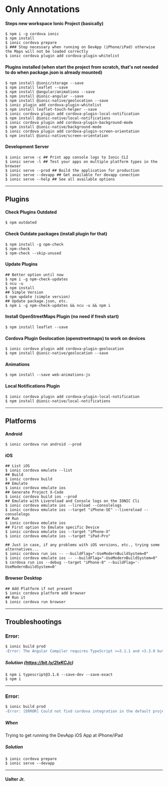 # Only Annotations
#### Steps new workspace Ionic Project (basically)
```shell
$ npm i -g cordova ionic
$ npm install
$ ionic cordova prepare
$ ### Step necessary when running on DevApp (iPhone/iPad) otherwise the Maps will not be loaded correctly
$ ionic cordova plugin add cordova-plugin-whitelist 
```
#### Plugins installed (when start the project from scratch, that's not needed to do when package.json is already mounted)
```shell
$ npm install @ionic/storage --save
$ npm install leaflet --save   
$ npm install @angular/animations --save
$ npm install @ionic-angular --save
$ npm install @ionic-native/geolocation --save
$ ionic plugin add cordova-plugin-whitelist
$ npm install leaflet-touch-helper --save
$ ionic cordova plugin add cordova-plugin-local-notification
$ npm install @ionic-native/local-notifications
$ ionic cordova plugin add cordova-plugin-background-mode
$ npm install @ionic-native/background-mode
$ ionic cordova plugin add cordova-plugin-screen-orientation
$ npm install @ionic-native/screen-orientation
```
#### Development Server
```shell
$ ionic serve -c ## Print app console logs to Ionic CLI
$ ionic serve -l ## Test your apps on multiple platform types in the browser
$ ionic serve --prod ## Build the application for production
$ ionic serve --devapp ## Get available for devapp conection
$ ionic serve --help ## See all available options
```
---
## Plugins
#### Check Plugins Outdated
```shell
$ npm outdated
```
#### Check Outdate packages (install plugin for that)
```shell
$ npm install -g npm-check
$ npm-check
$ npm-check --skip-unused
```
#### Update Plugins
```shell
## Better option until now
$ npm i -g npm-check-updates
$ ncu -u
$ npm install
## Simple Version
$ npm update (simple version)
## Update package.json, etc.
$ npm i -g npm-check-updates && ncu -u && npm i
```

#### Install OpenStreetMaps Plugin (no need if fresh start)
```shell
$ npm install leaflet --save
```
#### Cordova Plugin Geolocation (openstreetmaps) to work on devices
```shell
$ ionic cordova plugin add cordova-plugin-geolocation
$ npm install @ionic-native/geolocation --save
```
#### Animations
```shell
$ npm install --save web-animations-js
```
#### Local Notifications Plugin
```shell
$ ionic cordova plugin add cordova-plugin-local-notification
$ npm install @ionic-native/local-notifications
```
---
## Platforms
#### Android
```shell
$ ionic cordova run android --prod
```
#### iOS
```shell
## List iOS 
$ ionic cordova emulate --list
## Build
$ ionic cordova build
## Emulate
$ ionic cordova emulate ios
## Generate Project X-Code
$ ionic cordova build ios --prod
## Emulate with Livereload and Console logs on the IONIC Cli
$ ionic cordova emulate ios --lireload --consolelogs
$ ionic cordova emulate ios --target "iPhone-SE" --livereload --consolelogs
## Run
$ ionic cordova emulate ios
## First option to Emulate specific Device
$ ionic cordova emulate ios --target "iPhone-X"
$ ionic cordova emulate ios --target "iPad-Pro"

## Just in case, if any problems with iOS versions, etc., trying some alternatives...
$ ionic cordova run ios -- --buildFlag="-UseModernBuildSystem=0"
$ ionic cordova emulate ios -- --buildFlag="-UseModernBuildSystem=0"
$ cordova run ios --debug --target "iPhone-8" --buildFlag='-UseModernBuildSystem=0'
```
#### Browser Desktop
```shell
## Add Platform if not present
$ ionic cordova platform add browser
## Run it
$ ionic cordova run browser
```
---
## Troubleshootings

### Error:
```diff
$ ionic build prod
-Error: The Angular Compiler requires TypeScript >=3.1.1 and <3.3.0 but 2.6.2 was found instead. 
```
##### Solution (https://bit.ly/2IxKCJc)
```shell
$ npm i typescript@3.1.6 --save-dev --save-exact
$ npm i
```
---
### Error:
```diff
$ ionic build prod
-Error: [ERROR] Could not find cordova integration in the default project
```
##### When
Trying to get running the DevApp iOS App at iPhone/iPad
##### Solution
```shell
$ ionic cordova prepare
$ ionic serve --devapp
```
---
#### Ualter Jr.
